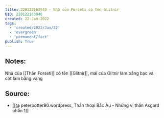 ```yaml
---
title: 220122163940 - Nhà của Forseti có tên Glitnir
UID: 220122163940
created: 22-Jan-2022
tags:
  - 'created/2022/Jan/22'
  - 'evergreen'
  - 'permanent/fact'
publish: True
---
```

## Notes:
Nhà của [[Thần Forseti]] có tên [[Glitnir]], mái của Glitnir làm bằng bạc và cột làm bằng vàng

## Source:
- [[@ peterpotter90.wordpress, Thần thoại Bắc Âu - Những vị thần Asgard phần 1]]



